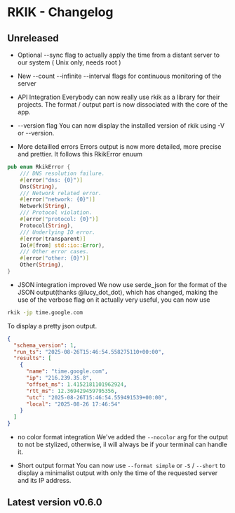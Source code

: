 # RKIK - Changelog 

## Unreleased
- Optional --sync flag to actually apply the time from a distant server to our system ( Unix only, needs root )

- New --count --infinite --interval flags for continuous monitoring of the server

- API Integration
Everybody can now really use rkik as a library for their projects. The format / output part is now dissociated with the core of the app.

- --version flag
You can now display the installed version of rkik using -V or --version.

- More detailled errors 
Errors output is now more detailed, more precise and prettier. It follows this RkikError enuum
```rust
pub enum RkikError {
    /// DNS resolution failure.
    #[error("dns: {0}")]
    Dns(String),
    /// Network related error.
    #[error("network: {0}")]
    Network(String),
    /// Protocol violation.
    #[error("protocol: {0}")]
    Protocol(String),
    /// Underlying IO error.
    #[error(transparent)]
    Io(#[from] std::io::Error),
    /// Other error cases.
    #[error("other: {0}")]
    Other(String),
}
```

- JSON integration improved
We now use serde_json for the format of the JSON output(thanks @lucy_dot_dot), which has changed, making the use of the verbose flag on it actually very useful, you can now use
```bash
rkik -jp time.google.com
```
To display a pretty json output. 
```json
{
  "schema_version": 1,
  "run_ts": "2025-08-26T15:46:54.558275110+00:00",
  "results": [
    {
      "name": "time.google.com",
      "ip": "216.239.35.8",
      "offset_ms": 1.4152181101962924,
      "rtt_ms": 12.369429459795356,
      "utc": "2025-08-26T15:46:54.559491539+00:00",
      "local": "2025-08-26 17:46:54"
    }
  ]
}
```

- no color format integration
We've added the `--nocolor` arg for the output to not be stylized, otherwise, il will always be if your terminal can handle it.

- Short output format
You can now use `--format simple` or `-S` / `--short` to display a minimalist output with only the time of the requested server and its IP address.

## Latest version v0.6.0